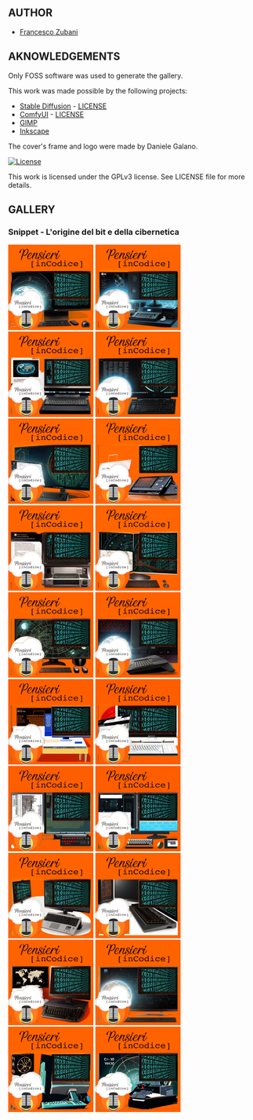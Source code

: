 ## AUTHOR

- [Francesco Zubani](https://www.linkedin.com/in/francesco-zubani-5957081a6/)

## AKNOWLEDGEMENTS

Only FOSS software was used to generate the gallery.

This work was made possible by the following projects:

- [Stable Diffusion](https://github.com/CompVis/stable-diffusion) - [LICENSE](https://github.com/CompVis/stable-diffusion/blob/main/LICENSE)
- [ComfyUI](https://github.com/comfyanonymous/ComfyUI) - [LICENSE](https://github.com/comfyanonymous/ComfyUI/blob/master/LICENSE)
- [GIMP](https://www.gimp.org/)
- [Inkscape](https://inkscape.org/)

The cover's frame and logo were made by Daniele Galano.

[![License](https://img.shields.io/badge/License-GPL%20v3-blue.svg)](http://www.gnu.org/licenses/gpl-3.0)

This work is licensed under the GPLv3 license.
See LICENSE file for more details.

## GALLERY

### Snippet - L'origine del bit e della cibernetica

<div class="gallery">
  <a href="PIC85_01.png"><img class="thumbnail" src="./thumbs/PIC85_01.png" alt="PIC85_01"></a>
  <a href="PIC85_02.png"><img class="thumbnail" src="./thumbs/PIC85_02.png" alt="PIC85_02"></a>
  <a href="PIC85_03.png"><img class="thumbnail" src="./thumbs/PIC85_03.png" alt="PIC85_03"></a>
  <a href="PIC85_04.png"><img class="thumbnail" src="./thumbs/PIC85_04.png" alt="PIC85_04"></a>
  <a href="PIC85_05.png"><img class="thumbnail" src="./thumbs/PIC85_05.png" alt="PIC85_05"></a>
  <a href="PIC85_06.png"><img class="thumbnail" src="./thumbs/PIC85_06.png" alt="PIC85_06"></a>
  <a href="PIC85_07.png"><img class="thumbnail" src="./thumbs/PIC85_07.png" alt="PIC85_07"></a>
  <a href="PIC85_08.png"><img class="thumbnail" src="./thumbs/PIC85_08.png" alt="PIC85_08"></a>
  <a href="PIC85_09.png"><img class="thumbnail" src="./thumbs/PIC85_09.png" alt="PIC85_09"></a>
  <a href="PIC85_10.png"><img class="thumbnail" src="./thumbs/PIC85_10.png" alt="PIC85_10"></a>
  <a href="PIC85_11.png"><img class="thumbnail" src="./thumbs/PIC85_11.png" alt="PIC85_11"></a>
  <a href="PIC85_12.png"><img class="thumbnail" src="./thumbs/PIC85_12.png" alt="PIC85_12"></a>
  <a href="PIC85_13.png"><img class="thumbnail" src="./thumbs/PIC85_13.png" alt="PIC85_13"></a>
  <a href="PIC85_14.png"><img class="thumbnail" src="./thumbs/PIC85_14.png" alt="PIC85_14"></a>
  <a href="PIC85_15.png"><img class="thumbnail" src="./thumbs/PIC85_15.png" alt="PIC85_15"></a>
  <a href="PIC85_16.png"><img class="thumbnail" src="./thumbs/PIC85_16.png" alt="PIC85_16"></a>
  <a href="PIC85_17.png"><img class="thumbnail" src="./thumbs/PIC85_17.png" alt="PIC85_17"></a>
  <a href="PIC85_18.png"><img class="thumbnail" src="./thumbs/PIC85_18.png" alt="PIC85_18"></a>
  <a href="PIC85_19.png"><img class="thumbnail" src="./thumbs/PIC85_19.png" alt="PIC85_19"></a>
  <a href="PIC85_20.png"><img class="thumbnail" src="./thumbs/PIC85_20.png" alt="PIC85_20"></a>
</div>
</body>
</html>
